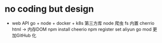 # no coding but design

- web API
  go + node + docker + k8s
  第三方库
  node 爬虫
  fs 内置 cherrio html -> 内存DOM
  npm install cheerio
  npm register set aliyun
  go mod 更加GitHub 化